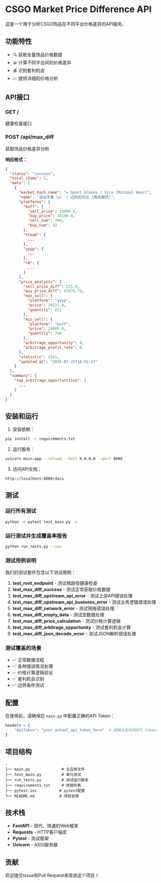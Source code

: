 # CSGO Market Price Difference API

这是一个用于分析CSGO饰品在不同平台价格差异的API服务。

## 功能特性

- 🔍 获取全量饰品价格数据
- 📊 计算不同平台间的价格差异
- 💰 识别套利机会
- 📈 提供详细的价格分析

## API接口

### GET /

健康检查接口

### POST /api/max_diff

获取饰品价格差异分析

**响应格式：**

```json
{
  "status": "success",
  "total_items": 1,
  "data": [
    {
      "market_hash_name": "★ Sport Gloves | Vice (Minimal Wear)",
      "name": "运动手套（★） | 迈阿密风云 (略有磨损)",
      "platforms": {
        "buff": {
          "sell_price": 29000.0,
          "buy_price": 28100.0,
          "sell_num": 760,
          "buy_num": 42
        },
        "steam": {
          ...
        },
        "yyyp": {
          ...
        },
        "r8": {
          ...
        }
      },
      "price_analysis": {
        "sell_price_diff": 221.0,
        "buy_price_diff": 47678.73,
        "max_sell": {
          "platform": "yyyp",
          "price": 29221.0,
          "quantity": 811
        },
        "min_sell": {
          "platform": "buff",
          "price": 29000.0,
          "quantity": 760
        },
        "arbitrage_opportunity": 0,
        "arbitrage_profit_rate": 0
      },
      "statistic": 4581,
      "updated_at": "2025-07-25T16:52:57"
    }
  ],
  "summary": {
    "top_arbitrage_opportunities": [
      ...
    ]
  }
}
```

## 安装和运行

1. 安装依赖：

```bash
pip install -r requirements.txt
```

2. 运行服务：

```bash
uvicorn main:app --reload --host 0.0.0.0 --port 8000
```

3. 访问API文档：

```
http://localhost:8000/docs
```

## 测试

### 运行所有测试

```bash
python -m pytest test_main.py -v
```

### 运行测试并生成覆盖率报告

```bash
python run_tests.py --cov
```

### 测试用例说明

我们的测试套件包含以下测试用例：

1. **test_root_endpoint** - 测试根路径健康检查
2. **test_max_diff_success** - 测试正常获取价格数据
3. **test_max_diff_upstream_api_error** - 测试上游API错误处理
4. **test_max_diff_upstream_api_business_error** - 测试业务逻辑错误处理
5. **test_max_diff_network_error** - 测试网络错误处理
6. **test_max_diff_empty_data** - 测试空数据处理
7. **test_max_diff_price_calculation** - 测试价格计算逻辑
8. **test_max_diff_arbitrage_opportunity** - 测试套利机会计算
9. **test_max_diff_json_decode_error** - 测试JSON解析错误处理

### 测试覆盖的场景

- ✅ 正常数据流程
- ✅ 各种错误情况处理
- ✅ 价格计算逻辑验证
- ✅ 套利机会识别
- ✅ 边界条件测试

## 配置

在使用前，请确保在 `main.py` 中配置正确的API Token：

```python
headers = {
    "ApiToken": "your_actual_api_token_here"  # 替换为实际的API Token
}
```

## 项目结构

```
.
├── main.py              # 主应用文件
├── test_main.py         # 单元测试
├── run_tests.py         # 测试运行脚本
├── requirements.txt     # 依赖列表
├── pytest.ini          # pytest配置
└── README.md           # 项目说明
```

## 技术栈

- **FastAPI** - 现代、快速的Web框架
- **Requests** - HTTP客户端库
- **Pytest** - 测试框架
- **Uvicorn** - ASGI服务器

## 贡献

欢迎提交Issue和Pull Request来改进这个项目！